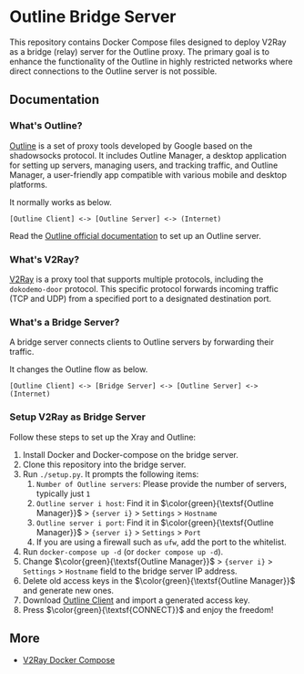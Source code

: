 # Outline Bridge Server

This repository contains Docker Compose files designed to deploy V2Ray as a bridge (relay) server for the Outline proxy.
The primary goal is to enhance the functionality of the Outline in highly restricted networks where direct connections to the Outline server is not possible.

## Documentation

### What's Outline?

[Outline](https://getoutline.org) is a set of proxy tools developed by Google based on the shadowsocks protocol.
It includes Outline Manager, a desktop application for setting up servers, managing users, and tracking traffic, and Outline Manager,
a user-friendly app compatible with various mobile and desktop platforms.

It normally works as below.

```
[Outline Client] <-> [Outline Server] <-> (Internet)
```

Read the [Outline official documentation](https://getoutline.org/get-started) to set up an Outline server.

### What's V2Ray?

[V2Ray](https://github.com/v2fly/v2ray-core) is a proxy tool that supports multiple protocols, including the `dokodemo-door` protocol.
This specific protocol forwards incoming traffic (TCP and UDP) from a specified port to a designated destination port.

### What's a Bridge Server?

A bridge server connects clients to Outline servers by forwarding their traffic.

It changes the Outline flow as below.

```
[Outline Client] <-> [Bridge Server] <-> [Outline Server] <-> (Internet)
```

### Setup V2Ray as Bridge Server

Follow these steps to set up the Xray and Outline:

1. Install Docker and Docker-compose on the bridge server.
1. Clone this repository into the bridge server.
1. Run `./setup.py`. It prompts the following items:
    1. `Number of Outline servers`: Please provide the number of servers, typically just `1`
    1. `Outline server i host`: Find it in $\color{green}{\textsf{Outline Manager}}$  > `{server i}` > `Settings` > `Hostname`
    1. `Outline server i port`: Find it in $\color{green}{\textsf{Outline Manager}}$  > `{server i}` > `Settings` > `Port`
    1. If you are using a firewall such as `ufw`, add the port to the whitelist.
1. Run `docker-compose up -d` (or `docker compose up -d`).
1. Change $\color{green}{\textsf{Outline Manager}}$  > `{server i}` > `Settings` > `Hostname` field to the bridge server IP address.
1. Delete old access keys in the $\color{green}{\textsf{Outline Manager}}$ and generate new ones.
1. Download [Outline Client](https://getoutline.org/get-started/#step-3) and import a generated access key.
1. Press $\color{green}{\textsf{CONNECT}}$ and enjoy the freedom!

## More

* [V2Ray Docker Compose](https://github.com/miladrahimi/v2ray-docker-compose)
